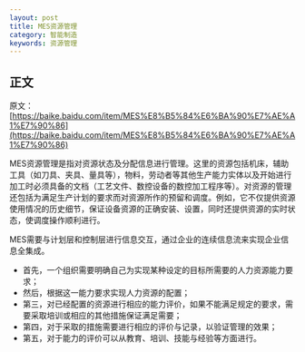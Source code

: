 ```yaml
---
layout: post
title: MES资源管理
category: 智能制造
keywords: 资源管理
---
```

## 正文

原文：[https://baike.baidu.com/item/MES%E8%B5%84%E6%BA%90%E7%AE%A1%E7%90%86](https://baike.baidu.com/item/MES%E8%B5%84%E6%BA%90%E7%AE%A1%E7%90%86)

MES资源管理是指对资源状态及分配信息进行管理。这里的资源包括机床，辅助工具（如刀具、夹具、量具等），物料，劳动者等其他生产能力实体以及开始进行加工时必须具备的文档（工艺文件、数控设备的数控加工程序等）。对资源的管理还包括为满足生产计划的要求而对资源所作的预留和调度。例如，它不仅提供资源使用情况的历史细节，保证设备资源的正确安装、设置，同时还提供资源的实时状态，使调度操作顺利进行。 

MES需要与计划层和控制层进行信息交互，通过企业的连续信息流来实现企业信息全集成。

* 首先，一个组织需要明确自己为实现某种设定的目标所需要的人力资源能力要求；
* 然后，根据这一能力要求实现人力资源的配置；
* 第三，对已经配置的资源进行相应的能力评价，如果不能满足规定的要求，需要采取培训或相应的其他措施保证满足需要；
* 第四，对于采取的措施需要进行相应的评价与记录，以验证管理的效果；
* 第五，对于能力的评价可以从教育、培训、技能与经验等方面进行。

